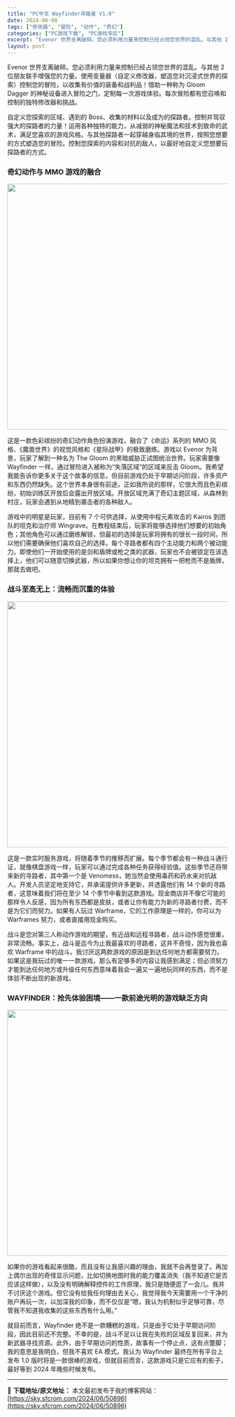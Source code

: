 ```yaml
---
title: "PC中文 Wayfinder寻路者 V1.0"
date: 2024-06-08
tags: ["修改器", "冒险", "动作", "奇幻"]
categories: ["PC游戏下载", "PC游戏专区"]
excerpt: "Evenor 世界支离破碎。您必须利用力量来控制已经占领您世界的混乱。与其他 2 位朋友联手增强您的力量。使用变量器（自定义修改器，塑造您对沉浸式世界的探索）控制您的冒险，以收集有价值的装备和战利品！借助一种称为 Gloom Dagger 的神秘设备进入冒险之门，定制每一次游戏体验。每次冒险都有您召&hellip;"
layout: post
---
```


Evenor 世界支离破碎。您必须利用力量来控制已经占领您世界的混乱。与其他 2 位朋友联手增强您的力量。使用变量器（自定义修改器，塑造您对沉浸式世界的探索）控制您的冒险，以收集有价值的装备和战利品！借助一种称为 Gloom Dagger 的神秘设备进入冒险之门，定制每一次游戏体验。每次冒险都有您召唤和控制的独特修改器和挑战。

<span>自定义您探索的区域、遇到的 Boss、收集的材料以及成为的探路者。控制并驾驭强大的探路者的力量！运用各种独特的能力，从减弱的神秘魔法和技术到致命的武术，满足您喜欢的游戏风格。与其他探路者一起穿越身临其境的世界，按照您想要的方式塑造您的冒险。控制您探索的内容和对抗的敌人，以最好地自定义您想要玩探路者的方式。</span>
<h3><span>奇幻动作与 MMO 游戏的融合</span></h3>
<img class="aligncenter size-full wp-image-50899" src="https://sky.sfcrom.com/wp-content/uploads/2024/06/202406080404292.webp" alt="" width="1000" height="562" />

<span>这是一款色彩缤纷的奇幻动作角色扮演游戏，融合了《命运》系列的 MMO 风格、《魔兽世界》的视觉风格和《星际战甲》的极致磨练。游戏以 Evenor 为背景，玩家了解到一种名为 The Gloom 的黑暗威胁正试图统治世界。玩家需要像 Wayfinder 一样，通过冒险进入被称为“失落区域”的区域来反击 Gloom。我希望我能告诉你更多关于这个故事的信息，但目前游戏仍处于早期访问阶段，许多资产和东西仍然缺失。这个世界本身很有前途，正如我所说的那样，它很大而且色彩缤纷，初始训练区开放后会露出开放区域。开放区域充满了奇幻主题区域，从森林到村庄，玩家会遇到从地精到袭击者的各种敌人。</span>

<span>游戏中的明星是玩家，目前有 7 个可供选择，从使用中程元素攻击的 Kairos 到团队的坦克和治疗师 Wingrave。在教程结束后，玩家将能够选择他们想要的初始角色；其他角色可以通过磨练解锁，但最初的选择是玩家将拥有的很长一段时间，所以他们需要确保他们喜欢自己的选择。每个寻路者都有四个主动能力和两个被动能力。即使他们一开始使用的是剑和盾牌或枪之类的武器，玩家也不会被锁定在该选择上，他们可以随意切换武器，所以如果你想让你的坦克拥有一把枪而不是盾牌，那就去做吧。</span>
<h3><span>战斗至高无上：流畅而沉重的体验</span></h3>
<img class="aligncenter size-full wp-image-50898" src="https://sky.sfcrom.com/wp-content/uploads/2024/06/2024060804042837.webp" alt="" width="1000" height="562" />

<span>这是一款实时服务游戏，将随着季节的推移而扩展。每个季节都会有一种战斗通行证，就像棋盘游戏一样，玩家可以通过完成各种任务获得经验值。这些季节还将带来新的寻路者，其中第一个是 Venomess，她当然会使用毒药和药水来对抗敌人。开发人员坚定地支持它，并承诺提供许多更新，并透露他们有 14 个新的寻路者，这意味着我们将在至少 14 个季节中看到这款游戏。现金商店并不像它可能的那样令人反感，因为所有东西都是皮肤，或者让你有能力为新的寻路者付费，而不是为它们而努力。如果有人玩过 Warframe，它的工作原理是一样的，你可以为 Warframes 努力，或者直接用现金购买。</span>

<span>战斗是您对第三人称动作游戏的期望，有近战和远程寻路者，战斗动作感觉很重，非常流畅。事实上，战斗是迄今为止我最喜欢的寻路者，这并不奇怪，因为我也喜欢 Warframe 中的战斗。我讨厌这两款游戏的原因是到达任何地方都需要努力。如果这是我玩过的唯一一款游戏，那么有足够多的内容让我感到满足；但必须努力才能到达任何地方或升级任何东西意味着我会一遍又一遍地玩同样的东西，而不是体验不断出现的新游戏。</span>
<h3><span>WAYFINDER：抢先体验困境——一款前途光明的游戏缺乏方向</span></h3>
<img class="aligncenter size-full wp-image-50897" src="https://sky.sfcrom.com/wp-content/uploads/2024/06/2024060804042664.webp" alt="" width="1000" height="562" />

<span>如果你的游戏看起来很酷，而且没有让我感兴趣的理由，我就不会再登录了。再加上偶尔出现的奇怪显示问题，比如切换地图时我的能力覆盖消失（我不知道它是否应该这样做），以及没有明确解释控件的工作原理，我只是随便逛了一会儿。我并不讨厌这个游戏。但它没有给我任何理由去关心，我觉得我今天需要用一个干净的账户再玩一次，以加深我的印象，而不仅仅是“嗯，我认为机制似乎足够可靠，尽管我不知道我收集的这些东西有什么用。”</span>

就目前而言，Wayfinder 绝不是一款糟糕的游戏，只是由于它处于早期访问阶段，因此目前还不完整。不幸的是，战斗不足以让我在失败的区域反复回来，并为新武器寻找资源。此外，由于早期访问的性质，故事有一个停止点，这有点蹩脚；我的意思是我明白，但我不喜欢 EA 模式。我认为 Wayfinder 最终在所有平台上发布 1.0 版时将是一款很棒的游戏，但就目前而言，这款游戏只是它应有的影子，最好等到 2024 年晚些时候发布。

---
📖 **下载地址/原文地址：** 本文最初发布于我的博客网站：[https://sky.sfcrom.com/2024/06/50896](https://sky.sfcrom.com/2024/06/50896)
